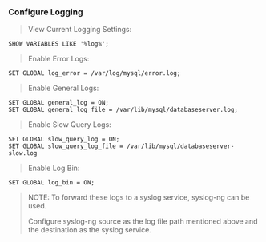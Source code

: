 ### Configure Logging
> View Current Logging Settings:
````
SHOW VARIABLES LIKE '%log%';
````
> Enable Error Logs:
````
SET GLOBAL log_error = /var/log/mysql/error.log;
````
> Enable General Logs:
````
SET GLOBAL general_log = ON;
SET GLOBAL general_log_file = /var/lib/mysql/databaseserver.log;
````
> Enable Slow Query Logs: 
````
SET GLOBAL slow_query_log = ON;
SET GLOBAL slow_query_log_file = /var/lib/mysql/databaseserver-slow.log
````
> Enable Log Bin:
````
SET GLOBAL log_bin = ON;
````
> NOTE: To forward these logs to a syslog service, syslog-ng can be used.
> 
> Configure syslog-ng source as the log file path mentioned above and the destination as the syslog service.
